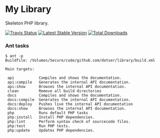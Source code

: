 # My Library

Skeleton PHP library.

[![Travis Status](https://api.travis-ci.org/dotser/library.svg?branch=master)](https://travis-ci.org/dotser/library)
[![Latest Stable Version](https://poser.pugx.org/dotser/library/v/stable)](https://packagist.org/packages/dotser/library)
[![Total Downloads](https://poser.pugx.org/dotser/library/downloads)](https://packagist.org/packages/dotser/library)


### Ant tasks

```
$ ant -p
Buildfile: /Volumes/Secure/code/github.com/dotser/library/build.xml

Main targets:

 api           Compiles and shows the documentation.
 api:compile   Generates the internal API documentation.
 api:show      Browses the internal API documentation.
 clean         Remove all build directories
 docs          Compiles and shows the documentation.
 docs:compile  Generates the internal API documentation.
 docs:deploy   Pushes live the internal API documentation
 docs:show     Browses the internal API documentation.
 php           Runs default PHP tasks
 php:install   Install PHP dependencies.
 php:lint      Perform syntax check of sourcecode files.
 php:test      Run PHP tests.
 php:update    Updates PHP dependencies.
 ```
